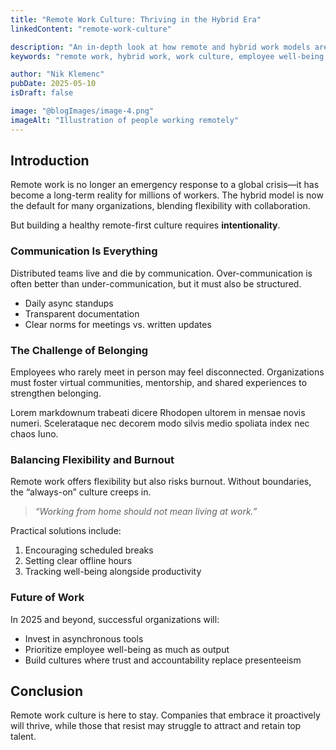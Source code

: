 ```yaml
---
title: "Remote Work Culture: Thriving in the Hybrid Era"
linkedContent: "remote-work-culture"

description: "An in-depth look at how remote and hybrid work models are shaping organizational culture and employee well-being."
keywords: "remote work, hybrid work, work culture, employee well-being, organizational culture, distributed teams, work-life balance, digital workplace"

author: "Nik Klemenc"
pubDate: 2025-05-10
isDraft: false

image: "@blogImages/image-4.png"
imageAlt: "Illustration of people working remotely"
---
```


## Introduction

Remote work is no longer an emergency response to a global crisis—it has become a long-term reality for millions of workers. The hybrid model is now the default for many organizations, blending flexibility with collaboration.

But building a healthy remote-first culture requires **intentionality**.

### Communication Is Everything

Distributed teams live and die by communication. Over-communication is often better than under-communication, but it must also be structured.

-   Daily async standups
-   Transparent documentation
-   Clear norms for meetings vs. written updates

### The Challenge of Belonging

Employees who rarely meet in person may feel disconnected. Organizations must foster virtual communities, mentorship, and shared experiences to strengthen belonging.

Lorem markdownum trabeati dicere Rhodopen ultorem in mensae novis numeri. Scelerataque nec decorem modo silvis medio spoliata index nec chaos Iuno.

### Balancing Flexibility and Burnout

Remote work offers flexibility but also risks burnout. Without boundaries, the “always-on” culture creeps in.

> _“Working from home should not mean living at work.”_

Practical solutions include:

1. Encouraging scheduled breaks
2. Setting clear offline hours
3. Tracking well-being alongside productivity

### Future of Work

In 2025 and beyond, successful organizations will:

-   Invest in asynchronous tools
-   Prioritize employee well-being as much as output
-   Build cultures where trust and accountability replace presenteeism

## Conclusion

Remote work culture is here to stay. Companies that embrace it proactively will thrive, while those that resist may struggle to attract and retain top talent.
